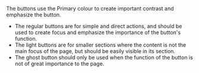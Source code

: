 The buttons use the Primary colour to create important contrast and emphasize the button.

- The regular buttons are for simple and direct actions, and should be used to create focus and emphasize the importance of the button's function.
- The light buttons are for smaller sections where the content is not the main focus of the page, but should be easily visible in its section.
- The ghost button should only be used when the function of the button is not of great importance to the page.
